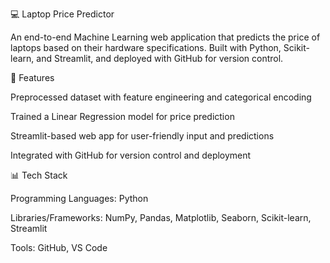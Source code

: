 💻 Laptop Price Predictor

An end-to-end Machine Learning web application that predicts the price of laptops based on their hardware specifications. Built with Python, Scikit-learn, and Streamlit, and deployed with GitHub for version control.

🚀 Features

Preprocessed dataset with feature engineering and categorical encoding

Trained a Linear Regression model for price prediction

Streamlit-based web app for user-friendly input and predictions

Integrated with GitHub for version control and deployment

📊 Tech Stack

Programming Languages: Python

Libraries/Frameworks: NumPy, Pandas, Matplotlib, Seaborn, Scikit-learn, Streamlit

Tools: GitHub, VS Code
